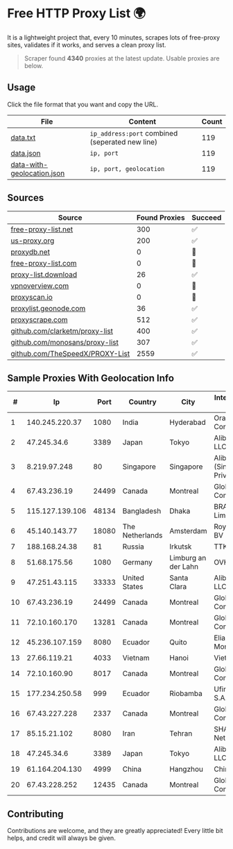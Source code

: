 
# Free HTTP Proxy List 🌍

It is a lightweight project that, every 10 minutes, scrapes lots of free-proxy sites, validates if it works, and serves a clean proxy list.


> Scraper found **4340** proxies at the latest update. Usable proxies are below.

## Usage

Click the file format that you want and copy the URL.


|File|Content|Count|
|----|-------|-----|
|[data.txt](https://raw.githubusercontent.com/themiralay/Proxy-List-World/master/data.txt)|`ip_address:port` combined (seperated new line)|119|
|[data.json](https://raw.githubusercontent.com/themiralay/Proxy-List-World/master/data.json)|`ip, port`|119|
|[data-with-geolocation.json](https://raw.githubusercontent.com/themiralay/Proxy-List-World/master/data-with-geolocation.json)|`ip, port, geolocation`|119|

## Sources

|Source|Found Proxies|Succeed|
|------|-------------|-------|
|[free-proxy-list.net](https://free-proxy-list.net)|300|✅|
|[us-proxy.org](https://www.us-proxy.org)|200|✅|
|[proxydb.net](http://proxydb.net)|0|🚫|
|[free-proxy-list.com](https://free-proxy-list.com/?page=&port=&type%5B%5D=http&type%5B%5D=https&up_time=0&search=Search)|0|🚫|
|[proxy-list.download](https://www.proxy-list.download/HTTP)|26|✅|
|[vpnoverview.com](https://vpnoverview.com/privacy/anonymous-browsing/free-proxy-servers)|0|🚫|
|[proxyscan.io](https://www.proxyscan.io)|0|🚫|
|[proxylist.geonode.com](https://proxylist.geonode.com/api/proxy-list?limit=300&page=1&sort_by=lastChecked&sort_type=desc&protocols=http,https)|36|✅|
|[proxyscrape.com](https://api.proxyscrape.com/v2/?request=displayproxies&protocol=http&timeout=10000&country=all&ssl=all&anonymity=all)|512|✅|
|[github.com/clarketm/proxy-list](https://raw.githubusercontent.com/clarketm/proxy-list/master/proxy-list-raw.txt)|400|✅|
|[github.com/monosans/proxy-list](https://raw.githubusercontent.com/monosans/proxy-list/main/proxies/http.txt)|307|✅|
|[github.com/TheSpeedX/PROXY-List](https://raw.githubusercontent.com/TheSpeedX/PROXY-List/master/http.txt)|2559|✅|


## Sample Proxies With Geolocation Info

|#|Ip|Port|Country|City|Internet Service Provider|
|-|--|----|-------|----|-------------------------|
|1|140.245.220.37|1080|India|Hyderabad|Oracle Corporation|
|2|47.245.34.6|3389|Japan|Tokyo|Alibaba Cloud LLC|
|3|8.219.97.248|80|Singapore|Singapore|Alibaba Cloud (Singapore) Private Limited|
|4|67.43.236.19|24499|Canada|Montreal|GloboTech Communications|
|5|115.127.139.106|48134|Bangladesh|Dhaka|BRACNet Limited|
|6|45.140.143.77|18080|The Netherlands|Amsterdam|RoyaleHosting BV|
|7|188.168.24.38|81|Russia|Irkutsk|TTK-Retail|
|8|51.68.175.56|1080|Germany|Limburg an der Lahn|OVH SAS|
|9|47.251.43.115|33333|United States|Santa Clara|Alibaba Cloud LLC|
|10|67.43.236.19|24499|Canada|Montreal|GloboTech Communications|
|11|72.10.160.170|13281|Canada|Montreal|GloboTech Communications|
|12|45.236.107.159|8080|Ecuador|Quito|Eliana Vanessa Morocho Oña|
|13|27.66.119.21|4033|Vietnam|Hanoi|Viettel Group|
|14|72.10.160.90|8017|Canada|Montreal|GloboTech Communications|
|15|177.234.250.58|999|Ecuador|Riobamba|Ufinet Panama S.A.|
|16|67.43.227.228|2337|Canada|Montreal|GloboTech Communications|
|17|85.15.21.102|8080|Iran|Tehran|SHATEL Network|
|18|47.245.34.6|3389|Japan|Tokyo|Alibaba Cloud LLC|
|19|61.164.204.130|4999|China|Hangzhou|Chinanet|
|20|67.43.228.252|12435|Canada|Montreal|GloboTech Communications|



## Contributing

Contributions are welcome, and they are greatly appreciated! Every
little bit helps, and credit will always be given.

